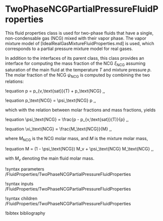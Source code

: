 # TwoPhaseNCGPartialPressureFluidProperties

This fluid properties class is used for two-phase fluids that have a single,
non-condensable gas (NCG) mixed with their vapor phase. The vapor mixture model
of [IdealRealGasMixtureFluidProperties.md] is used, which corresponds to a
partial pressure mixture model for real gases.

In addition to the interfaces of its parent class, this class provides an
interface for computing the mass fraction of the NCG $\xi_\text{NCG}$ assuming saturation
of the main fluid at the temperature $T$ and mixture pressure $p$.
The molar fraction of the NCG $\psi_\text{NCG}$ is computed by combining the two relations:

!equation
p = p_{v,\text{sat}}(T) + p_\text{NCG} \,,

!equation
p_\text{NCG} = \psi_\text{NCG} p \,,

which with the relation between molar fractions and mass fractions, yields

!equation
\psi_\text{NCG} = \frac{p - p_{v,\text{sat}}(T)}{p} \,,

!equation
\xi_\text{NCG} = \frac{M_\text{NCG}}{M} \,,

where $M_\text{NCG}$ is the NCG molar mass, and $M$ is the mixture molar mass,

!equation
M = (1 - \psi_\text{NCG}) M_v + \psi_\text{NCG} M_\text{NCG} \,,

with $M_v$ denoting the main fluid molar mass.

!syntax parameters /FluidProperties/TwoPhaseNCGPartialPressureFluidProperties

!syntax inputs /FluidProperties/TwoPhaseNCGPartialPressureFluidProperties

!syntax children /FluidProperties/TwoPhaseNCGPartialPressureFluidProperties

!bibtex bibliography
